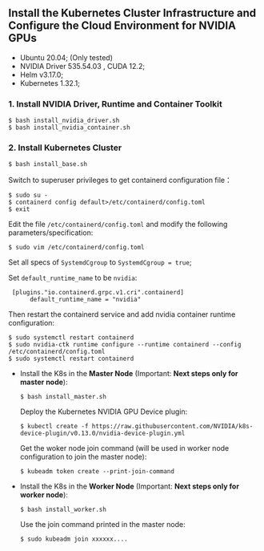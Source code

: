 ## Install the Kubernetes Cluster Infrastructure and Configure the Cloud Environment for NVIDIA GPUs
- Ubuntu 20.04; (Only tested)
- NVIDIA Driver 535.54.03 , CUDA 12.2;
- Helm v3.17.0;
- Kubernetes 1.32.1;
### 1. Install NVIDIA Driver, Runtime and Container Toolkit
```
$ bash install_nvidia_driver.sh
$ bash install_nvidia_container.sh
```

### 2. Install Kubernetes Cluster 
```
$ bash install_base.sh
```
Switch to superuser privileges to get containerd configuration file：
```
$ sudo su -
$ containerd config default>/etc/containerd/config.toml
$ exit
```
Edit the file `/etc/containerd/config.toml` and modify the following parameters/specification:
```
$ sudo vim /etc/containerd/config.toml
```
Set all specs of `SystemdCgroup` to `SystemdCgroup = true`; 

Set `default_runtime_name` to be `nvidia`:
```
 [plugins."io.containerd.grpc.v1.cri".containerd]
      default_runtime_name = "nvidia"
```
Then restart the containerd service and add nvidia container runtime configuration:
```
$ sudo systemctl restart containerd
$ sudo nvidia-ctk runtime configure --runtime containerd --config /etc/containerd/config.toml 
$ sudo systemctl restart containerd
```
- Install the K8s in the **Master Node** (Important: **Next steps only for master node**):
    ```
    $ bash install_master.sh
    ```
    Deploy the Kubernetes NVIDIA GPU Device plugin:
    ```
    $ kubectl create -f https://raw.githubusercontent.com/NVIDIA/k8s-device-plugin/v0.13.0/nvidia-device-plugin.yml
    ```
    Get the woker node join command (will be used in worker node configuration to join the master node):
    ```
    $ kubeadm token create --print-join-command
    ```
- Install the K8s in the **Worker Node**  (Important: **Next steps only for worker node**):
    ```
    $ bash install_worker.sh
    ```
    Use the join command printed in the master node:
    ```
    $ sudo kubeadm join xxxxxx....
    ```

